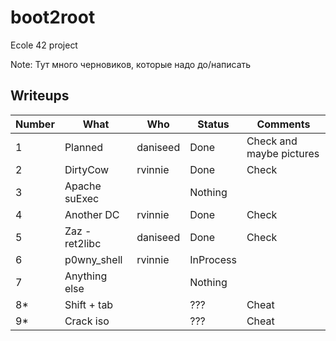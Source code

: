 # boot2root
Ecole 42 project

Note: Тут много черновиков, которые надо до/написать

## Writeups

| **Number** | **What**       | **Who**  | **Status** | **Comments**             |
|------------|----------------|----------|------------|--------------------------|
| 1          | Planned        | daniseed | Done       | Check and maybe pictures |
| 2          | DirtyCow       | rvinnie  | Done       | Check                    |
| 3          | Apache suExec  |          | Nothing    |                          |
| 4          | Another DC     | rvinnie  | Done       | Check                    |
| 5          | Zaz - ret2libc | daniseed | Done       | Check                    |
| 6          | p0wny_shell    | rvinnie  | InProcess  |                          |
| 7          | Anything else  |          | Nothing    |                          |
| 8*         | Shift + tab    |          | ???        | Cheat                    |
| 9*         | Crack iso      |          | ???        | Cheat                    |
